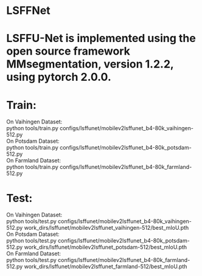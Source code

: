 # LSFFNet
# LSFFU-Net is implemented using the open source framework MMsegmentation, version 1.2.2, using pytorch 2.0.0.
# Train:
On Vaihingen Dataset:   
python tools/train.py configs/lsffunet/mobilev2lsffunet_b4-80k_vaihingen-512.py    
On Potsdam Dataset:   
python tools/train.py configs/lsffunet/mobilev2lsffunet_b4-80k_potsdam-512.py   
On Farmland Dataset:   
python tools/train.py configs/lsffunet/mobilev2lsffunet_b4-80k_farmland-512.py   

# Test:
On Vaihingen Dataset:   
python tools/test.py configs/lsffunet/mobilev2lsffunet_b4-80k_vaihingen-512.py work_dirs/lsffunet/mobilev2lsffunet_vaihingen-512/best_mIoU.pth  
On Potsdam Dataset:   
python tools/test.py configs/lsffunet/mobilev2lsffunet_b4-80k_potsdam-512.py work_dirs/lsffunet/mobilev2lsffunet_potsdam-512/best_mIoU.pth  
On Farmland Dataset:  
python tools/test.py configs/lsffunet/mobilev2lsffunet_b4-80k_farmland-512.py work_dirs/lsffunet/mobilev2lsffunet_farmland-512/best_mIoU.pth  
